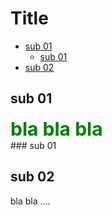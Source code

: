 # Title
<style>
.green {
    color: green;
    font-weight:700;
    font-size: 30px;
}
.toc-no-bullet-points ul, ol {
  list-style-type: none;
}
div#TOC li {
    list-style:none;
    background-image:none;
    background-repeat:none;
    background-position:0;
}
</style>

- [sub 01](#sub-01)
  - [sub 01](#sub-01-1)
- [sub 02](#sub-02)

## sub 01
<div class="green">
bla bla bla
</div>
### sub 01


## sub 02

bla bla ....